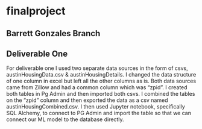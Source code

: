 # finalproject

## Barrett Gonzales Branch
## Deliverable One

For deliverable one I used two separate data sources in the form of csvs, austinHousingData.csv & austinHousingDetails. I changed the data structure of one column in excel but left all the other columns as is. Both data sources came from Zillow and had a common column which was “zpid”. I created both tables in Pg Admin and then imported both csvs. I combined the tables on the “zpid” column and then exported the data as a csv named austinHousingCombined.csv. I then used Jupyter notebook, specifically SQL Alchemy, to connect to PG Admin and import the table so that we can connect our ML model to the database directly. 
